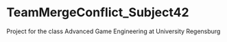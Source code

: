 # TeamMergeConflict_Subject42
Project for the class Advanced Game Engineering at University Regensburg
